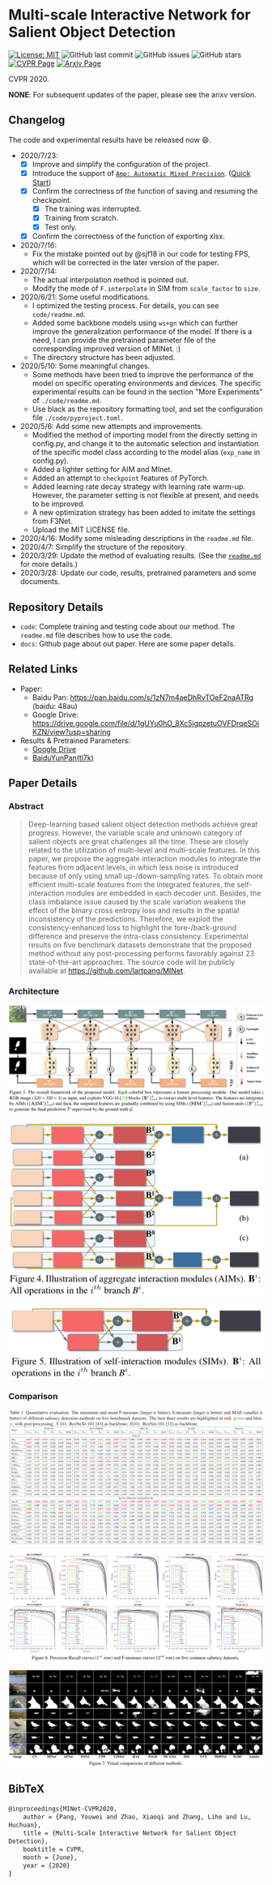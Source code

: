 # Multi-scale Interactive Network for Salient Object Detection

[![License: MIT](https://img.shields.io/badge/License-MIT-green.svg)](https://opensource.org/licenses/MIT)
![GitHub last commit](https://img.shields.io/github/last-commit/lartpang/MINet?style=flat-square)
![GitHub issues](https://img.shields.io/github/issues/lartpang/MINet?style=flat-square)
![GitHub stars](https://img.shields.io/github/stars/lartpang/MINet?style=flat-square)
[![CVPR Page](https://img.shields.io/badge/CVPR%202020-MINet-blue?style=flat-square)](https://openaccess.thecvf.com/content_CVPR_2020/html/Pang_Multi-Scale_Interactive_Network_for_Salient_Object_Detection_CVPR_2020_paper.html)
[![Arxiv Page](https://img.shields.io/badge/Arxiv-2007.09062-red?style=flat-square)](https://arxiv.org/abs/2007.09062)

CVPR 2020. 

**NONE**: For subsequent updates of the paper, please see the arixv version.

## Changelog

The code and experimental results have be released now :smile:.

* 2020/7/23:
    * [X] Improve and simplify the configuration of the project.
    * [X] Introduce the support of [`Amp: Automatic Mixed Precision`](https://github.com/NVIDIA/apex). ([Quick Start](https://github.com/NVIDIA/apex#linux))
    * [X] Confirm the correctness of the function of saving and resuming the checkpoint. 
        * [X] The training was interrupted. 
        * [X] Training from scratch. 
        * [X] Test only.
    * [X] Confirm the correctness of the function of exporting xlsx.
* 2020/7/16:
    * Fix the mistake pointed out by @sjf18 in our code for testing FPS, which will be corrected in the later version of the paper.
* 2020/7/14:
    * The actual interpolation method is pointed out. 
    * Modify the mode of `F.interpolate` in SIM from `scale_factor` to `size`.
* 2020/6/21: Some useful modifications.
    * I optimized the testing process. For details, you can see `code/readme.md`.
    * Added some backbone models using `ws+gn` which can further improve the generalization performance of the model. If there is a need, I can provide the pretrained parameter file of the corresponding improved version of MINet. :)
    * The directory structure has been adjusted.
* 2020/5/10: Some meaningful changes.
    * Some methods have been tried to improve the performance of the model on specific operating environments and devices. The specific experimental results can be found in the section "More Experiments" of `./code/readme.md`.
    * Use black as the repository formatting tool, and set the configuration file `./code/pyproject.toml`.
* 2020/5/6: Add some new attempts and improvements.
    * Modified the method of importing model from the directly setting in config.py, and change it to the automatic selection and instantiation of the specific model class according to the model alias (`exp_name` in config.py).
    * Added a lighter setting for AIM and MInet.
    * Added an attempt to `checkpoint` features of PyTorch.
    * Added learning rate decay strategy with learning rate warm-up. However, the parameter setting is not flexible at present, and needs to be improved.
    * A new optimization strategy has been added to imitate the settings from F3Net.
    * Upload the MIT LICENSE file.
* 2020/4/16: Modify some misleading descriptions in the `readme.md` file.
* 2020/4/7: Simplify the structure of the repository.
* 2020/3/29: Update the method of evaluating results. (See the [`readme.md`](./code/readme.md#Evaluation) for more details.)
* 2020/3/28: Update our code, results, pretrained parameters and some documents.

## Repository Details

* `code`: Complete training and testing code about our method. The `readme.md` file describes how to use the code.
* `docs`: Github page about out paper. Here are some paper details.

## Related Links

* Paper:
    - Baidu Pan: <https://pan.baidu.com/s/1zN7m4aeDhRvTOeF2naATRg> (baidu: 48au)
    - Google Drive: <https://drive.google.com/file/d/1gUYu0hO_8Xc5jgpzetuOVFDrqeSOiKZN/view?usp=sharing>
* Results & Pretrained Parameters:
    - [Google Drive](https://drive.google.com/drive/folders/16yTcf_m-ehnhWgXlN6hbZpBKMy6lYIQQ?usp=sharing)
    - [BaiduYunPan(tl7k)](https://pan.baidu.com/s/1KkmkcodAVxJT8NRA63nBag)

## Paper Details

### Abstract

> Deep-learning based salient object detection methods achieve great progress. However, the variable scale and unknown category of salient objects are great challenges all the time. These are closely related to the utilization of multi-level and multi-scale features. In this paper, we propose the aggregate interaction modules to integrate the features from adjacent levels, in which less noise is introduced because of only using small up-/down-sampling rates. To obtain more efficient multi-scale features from the integrated features, the self-interaction modules are embedded in each decoder unit. Besides, the class imbalance issue caused by the scale variation weakens the effect of the binary cross entropy loss and results in the spatial inconsistency of the predictions. Therefore, we exploit the consistency-enhanced loss to highlight the fore-/back-ground difference and preserve the intra-class consistency. Experimental results on five benchmark datasets demonstrate that the proposed method without any post-processing performs favorably against 23 state-of-the-art approaches. The source code will be publicly available at https://github.com/lartpang/MINet.

### Architecture

![](./assets/Network.png)

![](./assets/AIM.png)

![](./assets/SIM.png)

### Comparison

![](./assets/TableofResults.png)

![](./assets/CurveFigure.png)

![](./assets/VisualFigure.png)

## BibTeX

```text
@inproceedings{MINet-CVPR2020,
    author = {Pang, Youwei and Zhao, Xiaoqi and Zhang, Lihe and Lu, Huchuan},
    title = {Multi-Scale Interactive Network for Salient Object Detection},
    booktitle = CVPR,
    month = {June},
    year = {2020}
}
```
